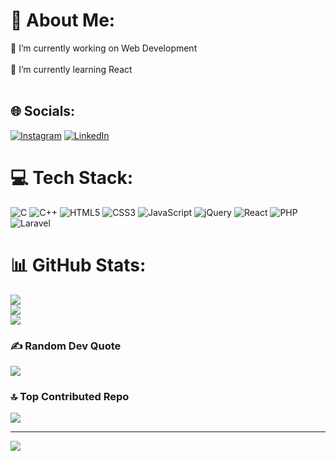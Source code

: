 
# 💫 About Me:
🔭 I’m currently working on Web Development<br><br>🌱 I’m currently learning React<br><br>


## 🌐 Socials:
[![Instagram](https://img.shields.io/badge/Instagram-%23E4405F.svg?logo=Instagram&logoColor=white)](https://instagram.com/caglllademir) [![LinkedIn](https://img.shields.io/badge/LinkedIn-%230077B5.svg?logo=linkedin&logoColor=white)](https://linkedin.com/in/caglladdemir) 

# 💻 Tech Stack:
![C](https://img.shields.io/badge/c-%2300599C.svg?style=flat&logo=c&logoColor=white) ![C++](https://img.shields.io/badge/c++-%2300599C.svg?style=flat&logo=c%2B%2B&logoColor=white) ![HTML5](https://img.shields.io/badge/html5-%23E34F26.svg?style=flat&logo=html5&logoColor=white) ![CSS3](https://img.shields.io/badge/css3-%231572B6.svg?style=flat&logo=css3&logoColor=white) ![JavaScript](https://img.shields.io/badge/javascript-%23323330.svg?style=flat&logo=javascript&logoColor=%23F7DF1E) ![jQuery](https://img.shields.io/badge/jquery-%230769AD.svg?style=flat&logo=jquery&logoColor=white) ![React](https://img.shields.io/badge/react-%2320232a.svg?style=flat&logo=react&logoColor=%2361DAFB) ![PHP](https://img.shields.io/badge/php-%23777BB4.svg?style=flat&logo=php&logoColor=white) ![Laravel](https://img.shields.io/badge/laravel-%23FF2D20.svg?style=flat&logo=laravel&logoColor=white)
# 📊 GitHub Stats:
![](https://github-readme-stats.vercel.app/api?username=caglademir&theme=merko&hide_border=true&include_all_commits=false&count_private=false)<br/>
![](https://github-readme-streak-stats.herokuapp.com/?user=caglademir&theme=merko&hide_border=true)<br/>
![](https://github-readme-stats.vercel.app/api/top-langs/?username=caglademir&theme=merko&hide_border=true&include_all_commits=false&count_private=false&layout=compact)

### ✍️ Random Dev Quote
![](https://quotes-github-readme.vercel.app/api?type=horizontal&theme=merko)

### 🔝 Top Contributed Repo
![](https://github-contributor-stats.vercel.app/api?username=caglademir&limit=5&theme=gruvbox&combine_all_yearly_contributions=true)

---
[![](https://visitcount.itsvg.in/api?id=caglademir&icon=2&color=3)](https://visitcount.itsvg.in)

